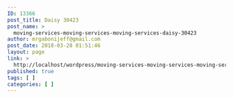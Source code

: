 ```yaml
---
ID: 13366
post_title: Daisy 30423
post_name: >
  moving-services-moving-services-moving-services-daisy-30423
author: mrgabonijeff@gmail.com
post_date: 2018-03-28 01:51:46
layout: page
link: >
  http://localhost/wordpress/moving-services-moving-services-moving-services-daisy-30423/
published: true
tags: [ ]
categories: [ ]
---
```

